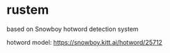 # rustem

based on Snowboy hotword detection system

hotword model: https://snowboy.kitt.ai/hotword/25712
